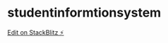 # studentinformtionsystem

[Edit on StackBlitz ⚡️](https://stackblitz.com/edit/studentinformtionsystem)